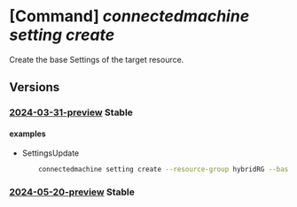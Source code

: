# [Command] _connectedmachine setting create_

Create the base Settings of the target resource.

## Versions

### [2024-03-31-preview](/Resources/mgmt-plane/L3N1YnNjcmlwdGlvbnMve30vcmVzb3VyY2Vncm91cHMve30vcHJvdmlkZXJzL3t9L3t9L3t9L3Byb3ZpZGVycy9taWNyb3NvZnQuaHlicmlkY29tcHV0ZS9zZXR0aW5ncy97fQ==/2024-03-31-preview.xml) **Stable**

<!-- mgmt-plane /subscriptions/{}/resourcegroups/{}/providers/{}/{}/{}/providers/microsoft.hybridcompute/settings/{} 2024-03-31-preview -->

#### examples

- SettingsUpdate
    ```bash
        connectedmachine setting create --resource-group hybridRG --base-provider Microsoft.HybridCompute --base-resource-type machines --base-resource-name testMachine --settings-resource-name default --gateway-resource-id /subscriptions/00000000-1111-2222-3333-444444444444/resourceGroups/hybridRG/providers/Microsoft.HybridCompute/gateways/newGateway
    ```

### [2024-05-20-preview](/Resources/mgmt-plane/L3N1YnNjcmlwdGlvbnMve30vcmVzb3VyY2Vncm91cHMve30vcHJvdmlkZXJzL3t9L3t9L3t9L3Byb3ZpZGVycy9taWNyb3NvZnQuaHlicmlkY29tcHV0ZS9zZXR0aW5ncy97fQ==/2024-05-20-preview.xml) **Stable**

<!-- mgmt-plane /subscriptions/{}/resourcegroups/{}/providers/{}/{}/{}/providers/microsoft.hybridcompute/settings/{} 2024-05-20-preview -->
